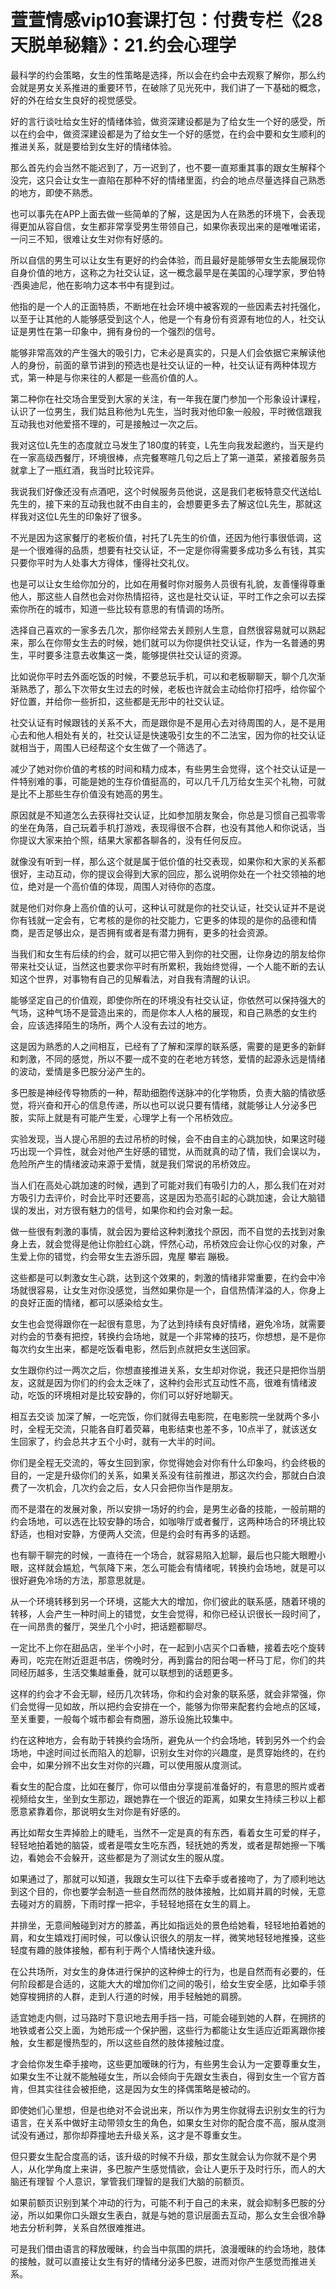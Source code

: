 # 萱萱情感vip10套课打包：付费专栏《28天脱单秘籍》：21.约会心理学

最科学的约会策略，女生的性策略是选择，所以会在约会中去观察了解你，那么约会就是男女关系推进的重要环节，在破除了见光死中，我们讲了一下基础的概念，好的外在给女生良好的视觉感受。

好的言行谈吐给女生好的情绪体验，做资深建设都是为了给女生一个好的感受，所以在约会中，做资深建设都是为了给女生一个好的感觉，在约会中要和女生顺利的推进关系，就是要给到女生好的情绪体验。

那么首先约会当然不能迟到了，万一迟到了，也不要一直郑重其事的跟女生解释个没完，这只会让女生一直陷在那种不好的情绪里面，约会的地点尽量选择自己熟悉的地方，即使不熟悉。

也可以事先在APP上面去做一些简单的了解，这是因为人在熟悉的环境下，会表现得更加从容自信，女生都非常享受男生带领自己，如果你表现出来的是唯唯诺诺，一问三不知，很难让女生对你有好感的。

所以自信的男生可以让女生有更好的约会体验，而且最好是能够带女生去能展现你自身价值的地方，这称之为社交认证，这一概念最早是在美国的心理学家，罗伯特·西奥迪尼，他在影响力这本书中有提到过。

他指的是一个人的正面特质，不断地在社会环境中被客观的一些因素去衬托强化，以至于让其他的人能够感受到这个人，他是一个有身份有资源有地位的人，社交认证是男性在第一印象中，拥有身份的一个强烈的信号。

能够非常高效的产生强大的吸引力，它未必是真实的，只是人们会依据它来解读他人的身份，前面的章节讲到的预选也是社交认证的一种，社交认证有两种体现方式，第一种是与你来往的人都是一些高价值的人。

第二种你在社交场合里受到大家的关注，有一年我在厦门参加一个形象设计课程，认识了一位男生，我们姑且称他为L先生，当时我对他印象一般般，平时微信跟我互动我也对他爱搭不理的，可是接触过一次之后。

我对这位L先生的态度就立马发生了180度的转变，L先生向我发起邀约，当天是约在一家高级西餐厅，环境很棒，点完餐寒暄几句之后上了第一道菜，紧接着服务员就拿上了一瓶红酒，我当时比较诧异。

我说我们好像还没有点酒吧，这个时候服务员他说，这是我们老板特意交代送给L先生的，接下来的互动我也就不由自主的，会想要更多去了解这位L先生，那就这样我对这位L先生的印象好了很多。

不光是因为这家餐厅的老板价值，衬托了L先生的价值，还因为他行事很低调，这是一个很难得的品质，想要有社交认证，不一定是你得需要多成功多么有钱，其实只要你平时为人处事大方得体，懂得社交礼仪。

也是可以让女生给你加分的，比如在用餐时你对服务人员很有礼貌，友善懂得尊重他人，那这些人自然也会对你热情招待，这也是社交认证，平时工作之余可以去探索你所在的城市，知道一些比较有意思的有情调的场所。

选择自己喜欢的一家多去几次，那你经常去关顾别人生意，自然很容易就可以熟起来，那么在你带女生去的时候，她们就可以为你提供社交认证，作为一名普通的男生，平时要多注意去收集这一类，能够提供社交认证的资源。

比如说你平时去外面吃饭的时候，不要总玩手机，可以和老板聊聊天，聊个几次渐渐熟悉了，那么下次带女生过去的时候，老板也许就会主动给你打招呼，给你留个好位置，并给你一些折扣，这些都是无形中的社交认证。

社交认证有时候跟钱的关系不大，而是跟你是不是用心去对待周围的人，是不是用心去和他人相处有关的，社交认证是快速吸引女生的不二法宝，因为你的社交认证就相当于，周围人已经帮这个女生做了一个筛选了。

减少了她对你价值的考核的时间和精力成本，有些男生会觉得，这个社交认证是一件特别难的事，可能是她的生存价值挺高的，可以几千几万给女生买个礼物，可就是比不上那些生存价值没有她高的男生。

原因就是不知道怎么去获得社交认证，比如参加朋友聚会，你总是习惯自己孤零零的坐在角落，自己玩着手机打游戏，表现得很不合群，也没有其他人和你说话，当你提议大家来拍个照，结果大家都各聊各的，没有任何反应。

就像没有听到一样，那么这个就是属于低价值的社交表现，如果你和大家的关系都很好，主动互动，你的提议会得到大家的回应，那么说明你处在一个社交领袖的地位，绝对是一个高价值的体现，周围人对待你的态度。

就是他们对你身上高价值的认可，这种认可就是你的社交认证，社交认证并不是说你有钱就一定会有，它考核的是你的社交能力，它更多的体现的是你的品德和情商，是否足够出众，是否拥有或者是有潜力拥有，更多的社会资源。

当我们和女生有后续的约会，就可以把它带入到你的社交圈，让你身边的朋友给你带来社交认证，当然这也要求你平时有所累积，我始终觉得，一个人能不断的去认知这个世界，对事物有自己的见解看法，对自我有清醒的认识。

能够坚定自己的价值观，即使你所在的环境没有社交认证，你依然可以保持强大的气场，这种气场不是营造出来的，而是你本人人格的展现，和自己熟悉的女生约会，应该选择陌生的场所，两个人没有去过的地方。

这是因为熟悉的人之间相互，已经有了了解和深厚的联系感，需要的是更多的新鲜和刺激，不同的感觉，所以不要一成不变的在老地方转悠，爱情的起源永远是情绪的波动，爱情是多巴胺分泌产生的。

多巴胺是神经传导物质的一种，帮助细胞传送脉冲的化学物质，负责大脑的情欲感觉，将兴奋和开心的信息传递，所以也可以说只要有情绪，就能够让人分泌多巴胺，实际上就是有可能产生爱，心理学上有一个吊桥效应。

实验发现，当人提心吊胆的去过吊桥的时候，会不由自主的心跳加快，如果这时碰巧出现一个异性，就会对他产生好感的错觉，从而就真的动了情，我们会误以为，危险所产生的情绪波动来源于爱情，就是我们常说的吊桥效应。

当人们在高处心跳加速的时候，遇到了可能对我们有吸引力的人，那么我们在对对方吸引力去评价，时会比平时还要高，这是因为恐高引起的心跳加速，会让大脑错误的发出，对方很有魅力的信号，如果你和约会对象一起。

做一些很有刺激的事情，就会因为要给这种刺激找个原因，而不自觉的去找到对象身上去，就会觉得是他让你脸红心跳，怦然心动，吊桥效应会让你心仪的对象，产生爱上你的错觉，约会带女生去游乐园，鬼屋 攀岩 蹦极。

这些都是可以刺激女生心跳，达到这个效果的，刺激的情绪非常重要，在约会中冷场就很容易，让女生对你没感觉，当然如果你是一个，自信热情洋溢的人，你身上的良好正面的情绪，都可以感染给女生。

女生也会觉得跟你在一起很有意思，为了达到持续有良好情绪，避免冷场，就需要对约会的节奏有把控，转换约会场地，就是一个非常棒的技巧，你想想，是不是你每次约女生出来，都是吃饭看电影，然后到点就把女生送回家。

女生跟你约过一两次之后，你想直接推进关系，女生却对你说，我还只是把你当朋友，这就是因为你们的约会太乏味了，这种约会形式互动性不高，很难有情绪波动，吃饭的环境相对是比较安静的，你们可以好好地聊天。

相互去交谈 加深了解，一吃完饭，你们就得去电影院，在电影院一坐就两个多小时，全程无交流，只能各自盯着荧幕，电影结束也差不多，10点半了，就该送女生回家了，约会总共才五个小时，就有一大半的时间。

你们是全程无交流的，等女生回到家，你觉得她会对你有什么印象吗，约会终极的目的，一定是升级你们的关系，如果关系没有往前推进，那这次约会，那就白白浪费了一次机会，几次约会之后，女人只会把你当作是朋友。

而不是潜在的发展对象，所以安排一场好的约会，是男生必备的技能，一般前期的约会场地，可以选在比较安静的场合，如咖啡厅或者餐厅，这两种场合的环境比较舒适，也相对安静，方便两人交流，但是约会时有再多的话题。

也有聊干聊完的时候，一直待在一个场合，就容易陷入尬聊，最后也只能大眼瞪小眼，这样就会尴尬，气氛降下来，怎么可能会有情绪呢，转换约会场地，就是可以很好避免冷场的方法，那意思就是。

从一个环境转移到另一个环境，这能大大的增加，你们彼此的联系感，随着环境的转移，人会产生一种时间上的错觉，女生会觉得，和你已经认识很长一段时间了，在一间昂贵的餐厅，哭坐几个小时，把话题都聊尽。

一定比不上你在甜品店，坐半个小时，在一起到小店买个口香糖，接着去吃个旋转寿司，吃完在附近逛逛书店，傍晚时分，再到露台的阳台喝一杯马丁尼，你们的共同经历越多，生活交集越重叠，就可以联想到的话题更多。

这样的约会才不会无聊，经历几次转场，你和约会对象的联系感，就会非常强，你们会觉得一见如故，所以把约会安排在一个，能够为你带来配套约会地点的区域，至关重要，一般每个城市都会有商圈，游乐设施比较集中。

约在这种地方，会有助于转换约会场所，避免从一个约会场地，转到另外一个约会场地，中途时间过长而陷入的尬聊，识别女生对你的兴趣度，是贯穿始终的，在约会中，如果分辨不出女生对你的兴趣，可以使用服从度测试。

看女生的配合度，比如在餐厅，你可以借由分享提前准备好的，有意思的照片或者视频给女生，坐到女生那边，跟她靠在一个很近的距离，如果女生持续三秒以上都愿意紧靠着你，那说明女生对你是有好感的。

再比如帮女生弄掉脸上的睫毛，当然不一定是真的有东西，看着女生可爱的样子，轻轻地拍着她的脑袋，或者是喂女生吃东西，轻抚她的秀发，或者是帮她擦一下嘴边，看她会不会躲开，这些都是为了测试女生的服从度。

如果通过了，那就可以知道，我跟女生可以往下去牵手或者接吻了，为了顺利地达到这个目的，你也要学会制造一些自然而然的肢体接触，比如肩并肩的时候，无意去碰对方的肩膀，下雨时撑一把伞，手轻轻地搭在女生的肩上。

并排坐，无意间触碰到对方的膝盖，再比如指远处的景色给她看，轻轻地拍着她的肩，和女生嬉戏打闹时候，可以像认识很久的朋友一样，微笑地轻轻地推搡，这些轻度有趣的肢体接触，都有利于两个人情绪快速升级。

在公共场所，对女生的身体进行保护的这种绅士的行为，也是自然而有必要的，任何阶段都是合适的，这能大大的增加你们之间的吸引，给女生安全感，比如牵手领她穿梭拥挤的人群，走到人行道的时候，用手轻触她的肩膀。

适宜她走内侧，过马路时下意识地去用手挡一挡，可能会碰到她的人群，在拥挤的地铁或者公交上面，为她形成一个保护圈，这些行为都能让女生适应近距离跟你接触，女生都是慢热型的，所以这些自然的肢体接触过度。

才会给你发生牵手接吻，这些更加暧昧的行为，有些男生会认为一定要尊重女生，如果女生不让就不能触碰女生，所以会倾向于先跟女生表白，得到女生一个官方首肯，但其实往往会被拒绝，这是因为女生的择偶策略是被动的。

即使她们心里想，但是也绝对不会说出来，所以作为男生你就得去识别女生的行为语言，在关系中做好主动带领女生的角色，如果女生对你的配合度不高，服从度测试没有通过，那你却莽撞地去升级关系，这才是不尊重女生。

但只要女生配合度高的话，该升级的时候不升级，那女生就会认为你就不是个男人，从化学角度上来讲，多巴胺产生感觉情欲，会让人更乐于及时行乐，而人的大脑还有理智 个人意识，掌管我们理智的是我们大脑的前额页。

如果前额页识别到某个冲动的行为，可能不利于自己的未来，就会抑制多巴胺的分泌，所以如果你口头跟女生表白，就是与她的意识层面去互动，那么女生会很冷静地去分析利弊，关系自然很难推进。

可是我们借由语言的释放暧昧，约会当中氛围的烘托，浪漫暧昧的约会场地，肢体的接触，就可以直接让女生有好的情绪分泌多巴胺，进而对你产生感觉而推进关系。

